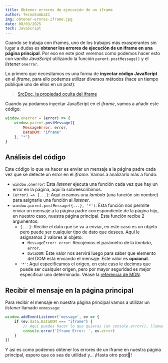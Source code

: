 ```yaml
---
title: Obtener errores de ejecución de un iframe
author: TecnoSamba21
img: obtener-erores-iframe.jpg
date: 08/03/2025
tech: JavaScript
---
```


Cuando se trabaja con iframes, uno de los trabajos más exasperantes sin lugar a dudas es **obtener los errores de ejecución de un iframe en una página principal**. Por eso en este post veremos como podemos hacer esto con *vanilla JavaScript* utilizando la función `parent.postMessage()` y el *listener* `onerror`.

Lo primero que necesitamos es una forma de **inyectar código JavaScript** en el *iframe*, para ello podemos utilizar diversos métodos (hace un tiempo publiqué uno de ellos en un post):

> [SrcDoc, la propiedad oculta del iframe](/entries/srcdoc-propiedad-oculta-iframe)

Cuando ya podamos inyectar JavaScript en el *iframe*, vamos a añadir este código:

```javascript
window.onerror = (error) => {
    window.parent.postMessage({
        MessageError: error,
        DataDOM: "iframe"
    }, "*")
}
```

## Análisis del código

Este código lo que va hacer es enviar un mensaje a la página padre cada vez que se detecte un error en el *iframe*. Vamos a analizarlo más a fondo:

- `window.onerror`: Esta *listener* ejecuta una función cada vez que hay un error en la página, aquí la sobreescribimos.
- `(error) => {...}`: Aquí creamos una *lambda* (una función sin nombre) para asignarle una función al *listener*.
- `window.parent.postMessage({...}, '*')`: Esta función nos permite enviar un mensaje a la página padre correspondiente de la página hijo, en nuestro caso, nuestra página principal. Esta función recibe 2 argumentos:
    - `{...}`: Recibe el dato que se va a enviar, en este caso es un objeto pero puede ser cualquier tipo de dato que desees. Aquí le asignamos 2 valores al objeto:
        - `MessageError: error`: Recojemos el parámetro de la *lambda*, `error`.
        - `DataDOM`: Este valor nos servirá luego para saber que elemento del DOM está enviando el mensaje. Este valor es **opcional**.
    - `'*'`: Aquí especificamos el origen, en este caso le decimos que puede ser cualquier origen, pero por mayor seguridad es mejor especificar uno determinado. Véase la [referencia de MDN](https://developer.mozilla.org/es/docs/Web/API/Window/postMessage).


## Recibir el mensaje en la página principal

Para recibir el mensaje en nuestra página principal vamos a utilizar un *listener* llamado `onmessage`:

```javascript
window.addEventListener('message', ev => {
    if (ev.data.DataDOM === "iframe") {
        // Aquí puedes hacer lo que quieras (un console.error(), llamada a una base de datos, etc.)
        console.error('Iframe Error: ', ev.error)
    }
})
```

Y así es como podemos obtener los errores de un iframe en nuestra página principal, espero que os sea de utilidad y... ¡Hasta otro post👋!
